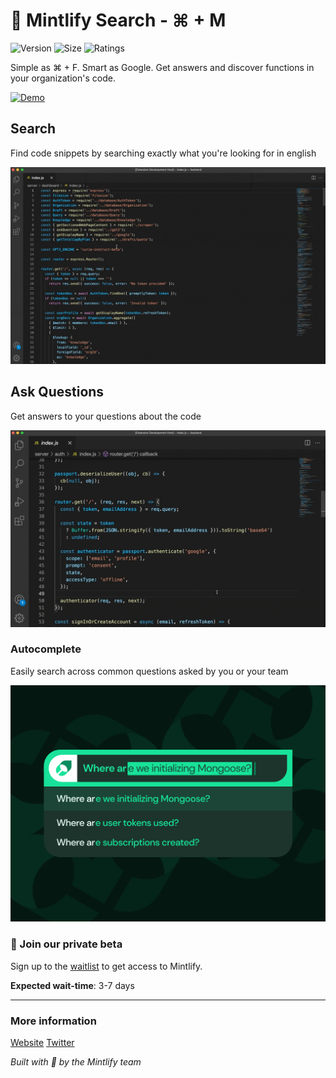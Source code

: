 # 🌿 Mintlify Search - ⌘ + M

![Version](https://img.shields.io/visual-studio-marketplace/v/mintlify.search) ![Size](https://img.shields.io/github/languages/code-size/mintlify/vscode-search) ![Ratings](https://img.shields.io/visual-studio-marketplace/r/mintlify.search)

Simple as ⌘ + F. Smart as Google. Get answers and discover functions in your organization's code.

[![Demo](/img/demo-large.gif)](https://www.loom.com/embed/69b43d89c6ee43c8bc6ddc1e282854e3?autoplay=1)

## Search

Find code snippets by searching exactly what you're looking for in english

<img src="/img/search.gif" width="520px" />

## Ask Questions

Get answers to your questions about the code

<img src="/img/ask.gif" width="520px" />

### Autocomplete

Easily search across common questions asked by you or your team

<img src="/img/autocomplete.png" width="520px" />

### 🌿 Join our private beta

Sign up to the [waitlist](https://www.mintlify.com/start-minting) to get access to Mintlify.

**Expected wait-time**: 3-7 days

-----------------------------------------------------------------------------------------------------------
### More information

[Website](https://mintlify.com/)
[Twitter](https://twitter.com/mintlify)

*Built with 💚 by the Mintlify team*